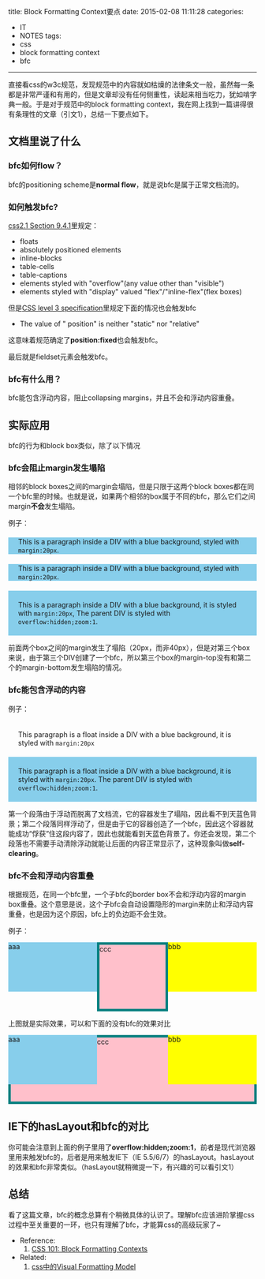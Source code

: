 title: Block Formatting Context要点
date: 2015-02-08 11:11:28
categories:
- IT
- NOTES
tags:
- css
- block formatting context
- bfc
---
直接看css的w3c规范，发现规范中的内容就如枯燥的法律条文一般，虽然每一条都是非常严谨和有用的，但是文章却没有任何侧重性，读起来相当吃力，犹如啃字典一般。于是对于规范中的block formatting context，我在网上找到一篇讲得很有条理性的文章（引文1），总结一下要点如下。

## 文档里说了什么

### bfc如何flow？

bfc的positioning scheme是**normal flow**，就是说bfc是属于正常文档流的。

### 如何触发bfc?

[css2.1 Section 9.4.1](http://www.w3.org/TR/CSS21/visuren.html#block-formatting)里规定：

- floats
- absolutely positioned elements
- inline-blocks
- table-cells
- table-captions
- elements styled with "overflow"(any value other than "visible")
- elements styled with "display" valued "flex"/"inline-flex"(flex boxes)

<!--more-->

但是[CSS level 3 specification](http://www.w3.org/TR/css3-box/#block-level0)里规定下面的情况也会触发bfc

- The value of " position" is neither "static" nor "relative"

这意味着规范确定了**position:fixed**也会触发bfc。

最后就是fieldset元素会触发bfc。

### bfc有什么用？

bfc能包含浮动内容，阻止collapsing margins，并且不会和浮动内容重叠。

## 实际应用

bfc的行为和block box类似，除了以下情况

### bfc会阻止margin发生塌陷

相邻的block boxes之间的margin会塌陷，但是只限于这两个block boxes都在同一个bfc里的时候。也就是说，如果两个相邻的box属于不同的bfc，那么它们之间margin**不会**发生塌陷。

例子：
<div style="background:skyBlue"><p style="margin:20px"> This is a paragraph inside a DIV with a blue background, styled with <code>margin:20px</code>.</p></div><div style="background:skyBlue"><p style="margin:20px"> This is a paragraph inside a DIV with a blue background, styled with <code>margin:20px</code>.</p></div><div class="gainLayout" style="background:skyBlue;overflow:hidden"><p style="margin:20px"> This is a paragraph inside a DIV with a blue background, it is styled with <code>margin:20px</code>, The parent DIV is styled with <code>overflow:hidden;zoom:1</code>. </p></div>

前面两个box之间的margin发生了塌陷（20px，而非40px），但是对第三个box来说，由于第三个DIV创建了一个bfc，所以第三个box的margin-top没有和第二个的margin-bottom发生塌陷的情况。

### bfc能包含浮动的内容

例子：
<div style="background:skyBlue"><p style="float:left;margin:20px"> This paragraph is a float inside a DIV with a blue background, it is styled with <code>margin:20px</code></p></div><div class="gainLayout" style="background:skyBlue;overflow:hidden;clear:left"><p style="float:left;margin:20px"> This paragraph is a float inside a DIV with a blue background, it is styled with <code>margin:20px</code>. The parent DIV is styled with <code>overflow:hidden;zoom:1</code>. </p></div>

第一个段落由于浮动而脱离了文档流，它的容器发生了塌陷，因此看不到天蓝色背景；第二个段落同样浮动了，但是由于它的容器创造了一个bfc，因此这个容器就能成功“俘获”住这段内容了，因此也就能看到天蓝色背景了。你还会发现，第二个段落也不需要手动清除浮动就能让后面的内容正常显示了，这种现象叫做**self-clearing**。

### bfc不会和浮动内容重叠

根据规范，在同一个bfc里，一个子bfc的border box不会和浮动内容的margin box重叠。这个意思是说，这个子bfc会自动设置隐形的margin来防止和浮动内容重叠，也是因为这个原因，bfc上的负边距不会生效。

例子：
<div style="background:skyBlue;float:left;width:180px;height:100px">aaa</div><div style="background:yellow;float:right;width:180px;height:100px">bbb</div><div class="gainLayout" style="background:pink;overflow:hidden;border:5px solid teal;height:130px">ccc</div>

上图就是实际效果，可以和下面的没有bfc的效果对比

<div style="background:skyBlue;float:left;width:180px;height:100px">aaa</div><div style="background:yellow;float:right;width:180px;height:100px">bbb</div><div class="gainLayout" style="background:pink;border:5px solid teal;height:130px">ccc</div>

## IE下的hasLayout和bfc的对比

你可能会注意到上面的例子里用了**overflow:hidden;zoom:1**，前者是现代浏览器里用来触发bfc的，后者是用来触发IE下（IE 5.5/6/7）的hasLayout。hasLayout的效果和bfc非常类似。（hasLayout就稍微提一下，有兴趣的可以看引文1）

## 总结

看了这篇文章，bfc的概念总算有个稍微具体的认识了。理解bfc应该进阶掌握css过程中至关重要的一环，也只有理解了bfc，才能算css的高级玩家了~

- Reference:
  1. [CSS 101: Block Formatting Contexts](http://yuiblog.com/blog/2010/05/19/css-101-block-formatting-contexts/)
- Related:
  1. [css中的Visual Formatting Model](/blog/2015/01/31/css-visual-formatting-model/)
